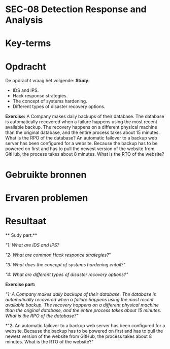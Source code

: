 # SEC-08 Detection Response and Analysis

# Key-terms


# Opdracht

De opdracht vraag het volgende:
**Study:**
- IDS and IPS.
- Hack response strategies.
- The concept of systems hardening.
- Different types of disaster recovery options.


**Exercise:**
A Company makes daily backups of their database. The database is automatically recovered when a failure happens using the most recent available backup. The recovery happens on a different physical machine than the original database, and the entire process takes about 15 minutes. What is the RPO of the database?
An automatic failover to a backup web server has been configured for a website. Because the backup has to be powered on first and has to pull the newest version of the website from GitHub, the process takes about 8 minutes. What is the RTO of the website?


# Gebruikte bronnen

# Ervaren problemen

# Resultaat
** Sudy part:** 

*"1: What are IDS and IPS?*

*"2: What are common Hack responce strategies?*"

*"3: What does the concept of systems hardening entail?"*

*"4: What are different types of disaster recovery options?"* 


**Exercise part:**

*"1: A Company makes daily backups of their database. The database is automatically recovered when a failure happens using the most recent available backup. The recovery happens on a different physical machine than the original database, and the entire process takes about 15 minutes. What is the RPO of the database?"*

*"2: An automatic failover to a backup web server has been configured for a website. Because the backup has to be powered on first and has to pull the newest version of the website from GitHub, the process takes about 8 minutes. What is the RTO of the website?"